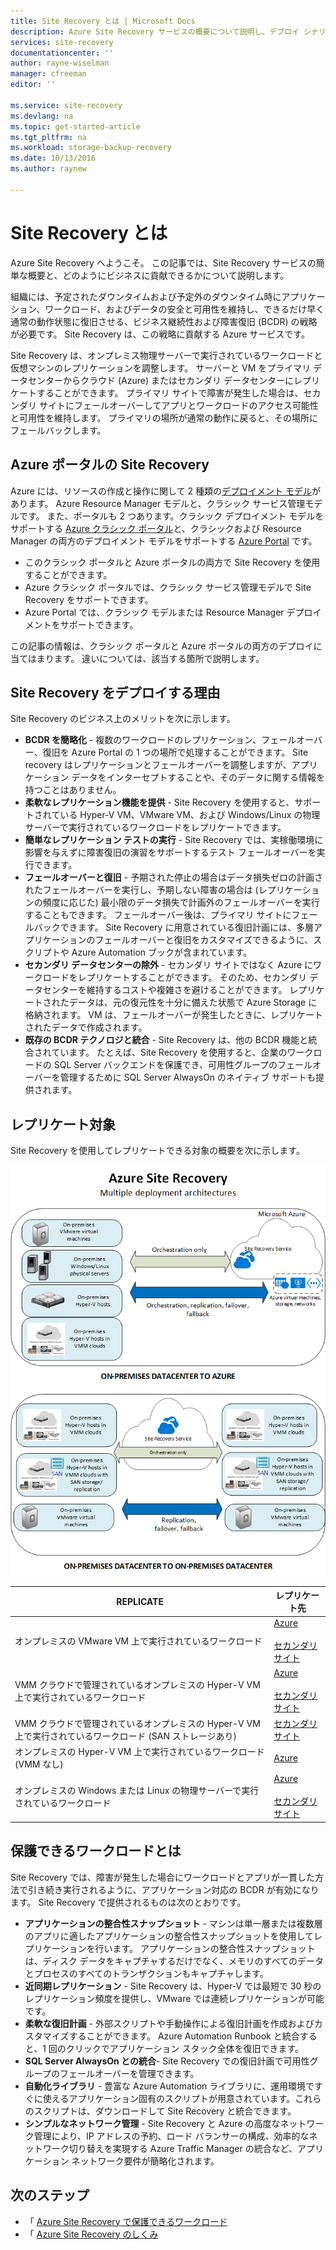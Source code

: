 ```yaml
---
title: Site Recovery とは | Microsoft Docs
description: Azure Site Recovery サービスの概要について説明し、デプロイ シナリオについてまとめます。
services: site-recovery
documentationcenter: ''
author: rayne-wiselman
manager: cfreeman
editor: ''

ms.service: site-recovery
ms.devlang: na
ms.topic: get-started-article
ms.tgt_pltfrm: na
ms.workload: storage-backup-recovery
ms.date: 10/13/2016
ms.author: raynew

---
```

# <a name="what-is-site-recovery?"></a>Site Recovery とは
Azure Site Recovery へようこそ。 この記事では、Site Recovery サービスの簡単な概要と、どのようにビジネスに貢献できるかについて説明します。

組織には、予定されたダウンタイムおよび予定外のダウンタイム時にアプリケーション、ワークロード、およびデータの安全と可用性を維持し、できるだけ早く通常の動作状態に復旧させる、ビジネス継続性および障害復旧 (BCDR) の戦略が必要です。 Site Recovery は、この戦略に貢献する Azure サービスです。

Site Recovery は、オンプレミス物理サーバーで実行されているワークロードと仮想マシンのレプリケーションを調整します。 サーバーと VM をプライマリ データセンターからクラウド (Azure) またはセカンダリ データセンターにレプリケートすることができます。 プライマリ サイトで障害が発生した場合は、セカンダリ サイトにフェールオーバーしてアプリとワークロードのアクセス可能性と可用性を維持します。 プライマリの場所が通常の動作に戻ると、その場所にフェールバックします。

## <a name="site-recovery-in-the-azure-portal"></a>Azure ポータルの Site Recovery
Azure には、リソースの作成と操作に関して 2 種類の[デプロイメント モデル](../resource-manager-deployment-model.md)があります。 Azure Resource Manager モデルと、クラシック サービス管理モデルです。 また、ポータルも 2 つあります。クラシック デプロイメント モデルをサポートする [Azure クラシック ポータル](https://manage.windowsazure.com/)と、クラシックおよび Resource Manager の両方のデプロイメント モデルをサポートする [Azure Portal](https://portal.azure.com) です。

* このクラシック ポータルと Azure ポータルの両方で Site Recovery を使用することができます。
* Azure クラシック ポータルでは、クラシック サービス管理モデルで Site Recovery をサポートできます。
* Azure Portal では、クラシック モデルまたは Resource Manager デプロイメントをサポートできます。 

この記事の情報は、クラシック ポータルと Azure ポータルの両方のデプロイに当てはまります。 違いについては、該当する箇所で説明します。

## <a name="why-deploy-site-recovery?"></a>Site Recovery をデプロイする理由
Site Recovery のビジネス上のメリットを次に示します。

* **BCDR を簡略化** - 複数のワークロードのレプリケーション、フェールオーバー、復旧を Azure Portal の 1 つの場所で処理することができます。 Site recovery はレプリケーションとフェールオーバーを調整しますが、アプリケーション データをインターセプトすることや、そのデータに関する情報を持つことはありません。
* **柔軟なレプリケーション機能を提供** - Site Recovery を使用すると、サポートされている Hyper-V VM、VMware VM、および Windows/Linux の物理サーバーで実行されているワークロードをレプリケートできます。
* **簡単なレプリケーション テストの実行** - Site Recovery では、実稼働環境に影響を与えずに障害復旧の演習をサポートするテスト フェールオーバーを実行できます。
* **フェールオーバーと復旧** - 予期された停止の場合はデータ損失ゼロの計画されたフェールオーバーを実行し、予期しない障害の場合は (レプリケーションの頻度に応じた) 最小限のデータ損失で計画外のフェールオーバーを実行することもできます。 フェールオーバー後は、プライマリ サイトにフェールバックできます。 Site Recovery に用意されている復旧計画には、多層アプリケーションのフェールオーバーと復旧をカスタマイズできるように、スクリプトや Azure Automation ブックが含まれています。
* **セカンダリ データセンターの除外** - セカンダリ サイトではなく Azure にワークロードをレプリケートすることができます。 そのため、セカンダリ データセンターを維持するコストや複雑さを避けることができます。 レプリケートされたデータは、元の復元性を十分に備えた状態で Azure Storage に格納されます。 VM は、フェールオーバーが発生したときに、レプリケートされたデータで作成されます。
* **既存の BCDR テクノロジと統合** - Site Recovery は、他の BCDR 機能と統合されています。 たとえば、Site Recovery を使用すると、企業のワークロードの SQL Server バックエンドを保護でき、可用性グループのフェールオーバーを管理するために SQL Server AlwaysOn のネイティブ サポートも提供されます。

## <a name="what-can-i-replicate?"></a>レプリケート対象
Site Recovery を使用してレプリケートできる対象の概要を次に示します。

![オンプレミス間](./media/site-recovery-overview/asr-overview-graphic.png)

| **REPLICATE** | **レプリケート先** |
| --- | --- |
| オンプレミスの VMware VM 上で実行されているワークロード |[Azure](site-recovery-vmware-to-azure-classic.md)<br/><br/> [セカンダリ サイト](site-recovery-vmware-to-vmware.md) |
| VMM クラウドで管理されているオンプレミスの Hyper-V VM 上で実行されているワークロード |[Azure](site-recovery-vmm-to-azure.md)<br/><br/> [セカンダリ サイト](site-recovery-vmm-to-vmm.md) |
| VMM クラウドで管理されているオンプレミスの Hyper-V VM 上で実行されているワークロード (SAN ストレージあり) |[セカンダリ サイト](site-recovery-vmm-san.md) |
| オンプレミスの Hyper-V VM 上で実行されているワークロード (VMM なし) |[Azure](site-recovery-hyper-v-site-to-azure.md) |
| オンプレミスの Windows または Linux の物理サーバーで実行されているワークロード |[Azure](site-recovery-vmware-to-azure-classic.md)<br/><br/> [セカンダリ サイト](site-recovery-vmware-to-vmware.md) |

## <a name="what-workloads-can-i-protect?"></a>保護できるワークロードとは
Site Recovery では、障害が発生した場合にワークロードとアプリが一貫した方法で引き続き実行されるように、アプリケーション対応の BCDR が有効になります。 Site Recovery で提供されるものは次のとおりです。

* **アプリケーションの整合性スナップショット** - マシンは単一層または複数層のアプリに適したアプリケーションの整合性スナップショットを使用してレプリケーションを行います。 アプリケーションの整合性スナップショットは、ディスク データをキャプチャするだけでなく、メモリのすべてのデータとプロセスのすべてのトランザクションもキャプチャします。
* **近同期レプリケーション** - Site Recovery は、Hyper-V では最短で 30 秒のレプリケーション頻度を提供し、VMware では連続レプリケーションが可能です。
* **柔軟な復旧計画** - 外部スクリプトや手動操作による復旧計画を作成およびカスタマイズすることができます。 Azure Automation Runbook と統合すると、1 回のクリックでアプリケーション スタック全体を復旧できます。
* **SQL Server AlwaysOn との統合**- Site Recovery での復旧計画で可用性グループのフェールオーバーを管理できます。
* **自動化ライブラリ** - 豊富な Azure Automation ライブラリに、運用環境ですぐに使えるアプリケーション固有のスクリプトが用意されています。これらのスクリプトは、ダウンロードして Site Recovery と統合できます。
* **シンプルなネットワーク管理** - Site Recovery と Azure の高度なネットワーク管理により、IP アドレスの予約、ロード バランサーの構成、効率的なネットワーク切り替えを実現する Azure Traffic Manager の統合など、アプリケーション ネットワーク要件が簡略化されます。

## <a name="next-steps"></a>次のステップ
* 「 [Azure Site Recovery で保護できるワークロード](site-recovery-workload.md)
* 「 [Azure Site Recovery のしくみ](site-recovery-components.md)

<!--HONumber=Oct16_HO2-->


